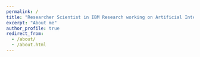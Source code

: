 ```yaml
---
permalink: /
title: "Researcher Scientist in IBM Research working on Artificial Intelligence"
excerpt: "About me"
author_profile: true
redirect_from: 
  - /about/
  - /about.html
---
```


